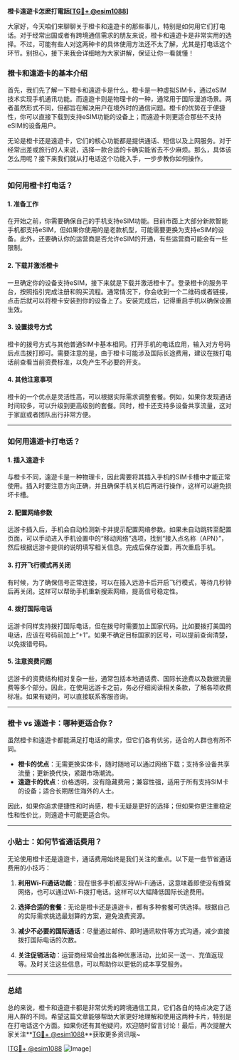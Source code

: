 **橙卡遠遊卡怎麽打電話[[TG💪+ @esim1088](https://t.me/s/esim1088)]**

大家好，今天咱们来聊聊关于橙卡和遠遊卡的那些事儿，特别是如何用它们打电话。对于经常出国或者有跨境通信需求的朋友来说，橙卡和遠遊卡是非常实用的选择。不过，可能有些人对这两种卡的具体使用方法还不太了解，尤其是打电话这个环节。别担心，接下来我会详细地为大家讲解，保证让你一看就懂！

### 橙卡和遠遊卡的基本介绍

首先，我们先了解一下橙卡和遠遊卡是什么。橙卡是一种虚拟SIM卡，通过eSIM技术实现手机通讯功能。而遠遊卡则是物理卡的一种，通常用于国际漫游场景。两者虽然形式不同，但都旨在解决用户在境外时的通信问题。橙卡的优势在于便捷性，你可以直接下载到支持eSIM功能的设备上；而遠遊卡则更适合那些不支持eSIM的设备用户。

无论是橙卡还是遠遊卡，它们的核心功能都是提供通话、短信以及上网服务。对于经常出差或旅行的人来说，选择一款合适的卡确实能省去不少麻烦。那么，具体该怎么用呢？接下来我们就从打电话这个功能入手，一步步教你如何操作。

---

### 如何用橙卡打电话？

#### 1. 准备工作
在开始之前，你需要确保自己的手机支持eSIM功能。目前市面上大部分新款智能手机都支持eSIM，但如果你使用的是老款机型，可能需要更换为支持eSIM的设备。此外，还要确认你的运营商是否允许eSIM的开通，有些运营商可能会有一些限制。

#### 2. 下载并激活橙卡
一旦确定你的设备支持eSIM，接下来就是下载并激活橙卡了。登录橙卡的服务平台，按照指引完成注册和购买流程。通常情况下，你会收到一个二维码或者链接，点击后就可以将橙卡安装到你的设备上了。安装完成后，记得重启手机以确保设置生效。

#### 3. 设置拨号方式
橙卡的拨号方式与其他普通SIM卡基本相同。打开手机的电话应用，输入对方号码后点击拨打即可。需要注意的是，由于橙卡可能涉及国际长途费用，建议在拨打电话前查看当前资费标准，以免产生不必要的开支。

#### 4. 其他注意事项
橙卡的一个优点是灵活性高，可以根据实际需求调整套餐。例如，如果你发现通话时间较多，可以升级到更高级别的套餐。同时，橙卡还支持多设备共享流量，这对于家庭或者团队出行非常方便。

---

### 如何用遠遊卡打电话？

#### 1. 插入遠遊卡
与橙卡不同，遠遊卡是一种物理卡，因此需要将其插入手机的SIM卡槽中才能正常使用。插入时要注意方向正确，并且确保手机关机后再进行操作，这样可以避免损坏卡槽。

#### 2. 配置网络参数
远游卡插入后，手机会自动检测新卡并提示配置网络参数。如果未自动跳转至配置页面，可以手动进入手机设置中的“移动网络”选项，找到“接入点名称（APN）”，然后根据远游卡提供的说明填写相关信息。完成后保存设置，再次重启手机。

#### 3. 打开飞行模式再关闭
有时候，为了确保信号正常连接，可以在插入远游卡后开启飞行模式，等待几秒钟后再关闭。这样可以帮助手机重新搜索网络，提高信号稳定性。

#### 4. 拨打国际电话
远游卡同样支持拨打国际电话，但在拨号时需要加上国家代码。比如要拨打美国的电话，应该在号码前加上“+1”。如果不确定目标国家的区号，可以提前查询清楚，以免拨错号码。

#### 5. 注意资费问题
远游卡的资费结构相对复杂一些，通常包括本地通话费、国际长途费以及数据流量费等多个部分。因此，在使用远游卡之前，务必仔细阅读相关条款，了解各项收费标准。如果有疑问，可以直接联系客服咨询。

---

### 橙卡 vs 遠遊卡：哪种更适合你？

虽然橙卡和遠遊卡都能满足打电话的需求，但它们各有优劣，适合的人群也有所不同。

- **橙卡的优点**：无需更换实体卡，随时随地可以通过网络下载；支持多设备共享流量；更新换代快，紧跟市场潮流。
- **遠遊卡的优点**：价格透明，没有隐藏费用；兼容性强，适用于所有支持SIM卡的设备；适合长期居住海外的人士。

因此，如果你追求便捷性和时尚感，橙卡无疑是更好的选择；但如果你更注重稳定性和性价比，则遠遊卡可能更适合你。

---

### 小贴士：如何节省通话费用？

无论使用橙卡还是遠遊卡，通话费用始终是我们关注的重点。以下是一些节省通话费用的小技巧：

1. **利用Wi-Fi通话功能**：现在很多手机都支持Wi-Fi通话，这意味着即使没有蜂窝网络，也可以通过Wi-Fi拨打电话。这样可以大幅降低国际长途费用。
   
2. **选择合适的套餐**：无论是橙卡还是遠遊卡，都有多种套餐可供选择。根据自己的实际需求挑选最划算的方案，避免浪费资源。

3. **减少不必要的国际通话**：尽量通过邮件、即时通讯软件等方式沟通，减少直接拨打国际电话的次数。

4. **关注促销活动**：运营商经常会推出各种优惠活动，比如买一送一、充值返现等。及时关注这些信息，可以帮助你以更低的成本享受服务。

---

### 总结

总的来说，橙卡和遠遊卡都是非常优秀的跨境通信工具，它们各自的特点决定了适用人群的不同。希望这篇文章能够帮助大家更好地理解和使用这两种卡片，特别是在打电话这个方面。如果你还有其他疑问，欢迎随时留言讨论！最后，再次提醒大家关注**[TG💪+ @esim1088](https://t.me/s/esim1088)**获取更多资讯哦~

[[TG💪+ @esim1088](https://t.me/s/esim1088) ![Image](https://i.postimg.cc/4NQfJmqS/Snipaste-2025-05-13-00-14-12.png)]